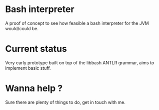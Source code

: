 # Bash interpreter

A proof of concept to see how feasible a bash interpreter for the JVM would/could be.

# Current status

Very early prototype built on top of the libbash ANTLR grammar, aims to implement basic stuff.

# Wanna help ?

Sure there are plenty of things to do, get in touch with me.